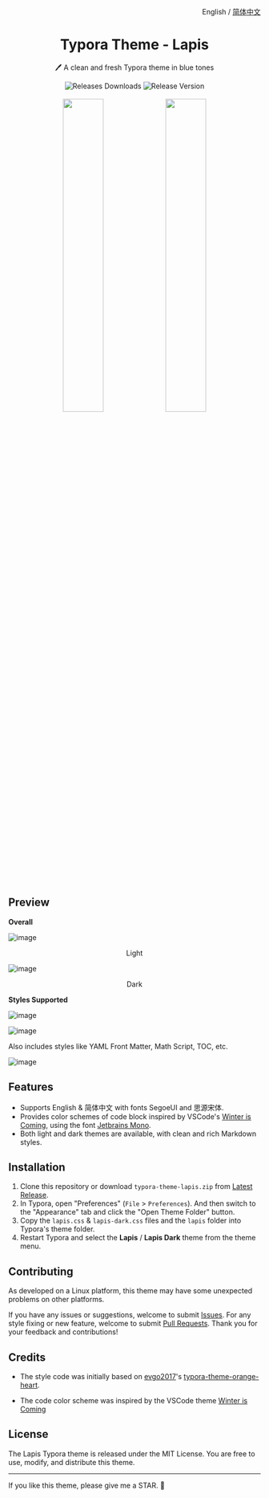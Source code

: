 <p align="right">
	English / 
	<a href="https://github.com/YiNNx/typora-theme-lapis/blob/master/README-CN.md">
    简体中文
	</a>
</p>
<h1 align="center">
    Typora Theme - Lapis
</h1>
<p align="center">
    🖊️ A clean and fresh Typora theme in blue tones
</p>
<div align="center">
      <img alt="Releases Downloads" src="https://img.shields.io/github/downloads/YiNNx/typora-theme-lapis/total?style=for-the-badge&color=32b0d3">  
      <img alt="Release Version" src="https://img.shields.io/github/v/release/YiNNx/typora-theme-lapis?style=for-the-badge&color=ca5eb4">
</div>
<br>
<div align="center">
	<div>
		<img src="imgs/2.png" width="40%" />
		<img src="imgs/1.png" width="40%" />
	</div>
</div>


## Preview

**Overall**

![image](imgs/3.png)

<div align="center">Light</div>

![image](imgs/4.png)

<div align="center">Dark</div>

**Styles Supported**

![image](imgs/7.png)

![image](imgs/5.png)

Also includes styles like YAML Front Matter, Math Script, TOC, etc.

![image](imgs/6.png)

## Features

- Supports English & 简体中文 with fonts SegoeUI and 思源宋体.
- Provides color schemes of code block inspired by VSCode's [Winter is Coming](https://vscodethemes.com/e/johnpapa.winteriscoming/winter-is-coming-light-no-italics), using the font [Jetbrains Mono](https://www.jetbrains.com/lp/mono/).
- Both light and dark themes are available, with clean and rich Markdown styles.

## Installation

1. Clone this repository or download `typora-theme-lapis.zip` from [Latest Release](https://github.com/YiNNx/typora-theme-lapis/releases/latest).
2. In Typora, open "Preferences" (`File` > `Preferences`). And then switch to the "Appearance" tab and click the "Open Theme Folder" button.
3. Copy the `lapis.css` & `lapis-dark.css` files and the `lapis` folder into Typora's theme folder.
4. Restart Typora and select the **Lapis** / **Lapis Dark** theme from the theme menu.

## Contributing

As developed on a Linux platform, this theme may have some unexpected problems on other platforms.

If you have any issues or suggestions, welcome to submit [Issues](https://github.com/YiNNx/typora-theme-lapis/issues). For any style fixing or new feature, welcome to submit [Pull Requests](https://github.com/YiNNx/typora-theme-lapis/pulls). Thank you for your feedback and contributions!

## Credits

- The style code was initially based on [evgo2017](https://github.com/evgo2017)'s [typora-theme-orange-heart](https://github.com/evgo2017/typora-theme-orange-heart).

- The code color scheme was inspired by the VSCode theme [Winter is Coming](https://vscodethemes.com/e/johnpapa.winteriscoming/winter-is-coming-light-no-italics)

## License

The Lapis Typora theme is released under the MIT License. You are free to use, modify, and distribute this theme.

---

If you like this theme, please give me a STAR. :raised_hands:
